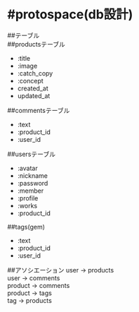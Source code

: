 #protospace(db設計)
 ====

##テーブル  
##productsテーブル　　

 * :title
 * :image
 * :catch_copy
 * :concept
 * created_at
 * updated_at

##commentsテーブル
* :text
* :product_id
* :user_id

##usersテーブル
 * :avatar
 * :nickname
 * :password
 * :member
 * :profile
 * :works
 * :product_id

##tags(gem)
 * :text
 * :product_id
 * :user_id



##アソシエーション
      user -> products  
      user -> comments  
      product -> comments  
      product -> tags  
      tag -> products  